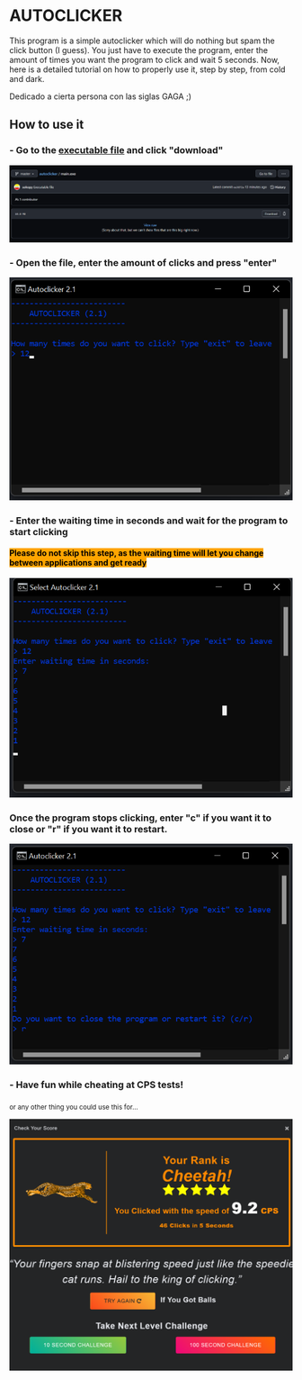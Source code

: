 # AUTOCLICKER
This program is a simple autoclicker which will do nothing but spam the click button (I guess). You just have to execute the program, enter the amount of times you want the program to click and wait 5 seconds. Now, here is a detailed tutorial on how to properly use it, step by step, from cold and dark.

Dedicado a cierta persona con las siglas GAGA ;)

## How to use it
### - Go to the [executable file](https://github.com/sokopy/autoclicker/blob/master/autoclicker.exe) and click "download"

![download image](./img/download.png)

### - Open the file, enter the amount of clicks and press "enter"

![clicks image](./img/clicks.png)

### - Enter the waiting time in seconds and wait for the program to start clicking
#### <mark style="background-color: orange;">Please do not skip this step, as the waiting time will let you change between applications and get ready</mark>

![countdown image](./img/count.png)

### Once the program stops clicking, enter "c" if you want it to close or "r" if you want it to restart.

![click or restart](./img/cor.png)

### - Have fun while cheating at CPS tests!

<sub>or any other thing you could use this for...</sub>

![XD](./img/lmfao.png)